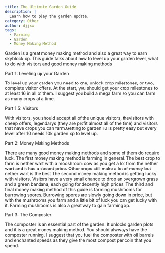 ```yaml {metadata}
title: The Ultimate Garden Guide
description: |
  Learn how to play the garden update.
category: Other
author: djjxx
tags:
  - Farming
  - Garden
  - Money Making Method
```

Garden is a great money making method and also a great way to earn skyblock xp. This guide talks about how to level up 
your garden level, what to do with visitors and good money making methods

Part 1: Leveling up your Garden

To level up your garden you need to one, unlock crop milestones, or two, complete visitor offers. At the start, you should
get your crop milestones to at least 16 in all of them. I suggest you build a mega farm so you can farm as many crops at a
time. 

Part 1.5: Visitors

With visitors, you should accept all of the unique visitors, thevisitors with cheep offers, legendarys (they are 
profit almost all of the time) and visitors that have crops you can farm.Getting to garden 10 is pretty easy but every 
level after 10 needs 10k garden xp to level up.

Part 2: Money Making Methods

There are many good money making methods and some of them do require luck. The first money making method is farming in
general. The best crop to farm is nether wart with a mooshroom cow as you get a lot from the nether wart and it has a 
decent price. Other crops still make a lot of money but nether wart is the best The second money making method is
getting lucky with visitors. Visitors have a very small chance to drop an overgrown grass and a green bandana, each
going for decently high prices. The third and final money making method of this guide is farming mushrooms for
burrowing spores. Burrowing spores are slowly going down in price, but with the mushrooms you farm and a little
bit of luck you can get lucky with it. Farming mushrooms is also a great way to gain farming xp.

Part 3: The Composter

The composter is an essential part of the garden. It unlocks garden plots and it is a great money making method. You
should alwways have the composter running. I suggest that you fuel the composter with oil barrels and enchanted speeds
as they give the most compost per coin that you spend.
